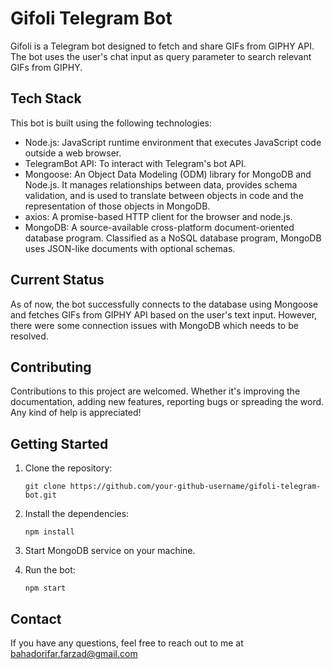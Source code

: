 # Gifoli Telegram Bot

Gifoli is a Telegram bot designed to fetch and share GIFs from GIPHY API. The bot uses the user's chat input as query parameter to search relevant GIFs from GIPHY.

## Tech Stack

This bot is built using the following technologies:

- Node.js: JavaScript runtime environment that executes JavaScript code outside a web browser.
- TelegramBot API: To interact with Telegram's bot API.
- Mongoose: An Object Data Modeling (ODM) library for MongoDB and Node.js. It manages relationships between data, provides schema validation, and is used to translate between objects in code and the representation of those objects in MongoDB.
- axios: A promise-based HTTP client for the browser and node.js.
- MongoDB: A source-available cross-platform document-oriented database program. Classified as a NoSQL database program, MongoDB uses JSON-like documents with optional schemas.

## Current Status

As of now, the bot successfully connects to the database using Mongoose and fetches GIFs from GIPHY API based on the user's text input. However, there were some connection issues with MongoDB which needs to be resolved.

## Contributing

Contributions to this project are welcomed. Whether it's improving the documentation, adding new features, reporting bugs or spreading the word. Any kind of help is appreciated!

## Getting Started

1. Clone the repository:

    ```
    git clone https://github.com/your-github-username/gifoli-telegram-bot.git
    ```

2. Install the dependencies:

    ```
    npm install
    ```

3. Start MongoDB service on your machine.

4. Run the bot:

    ```
    npm start
    ```

## Contact

If you have any questions, feel free to reach out to me at bahadorifar.farzad@gmail.com
